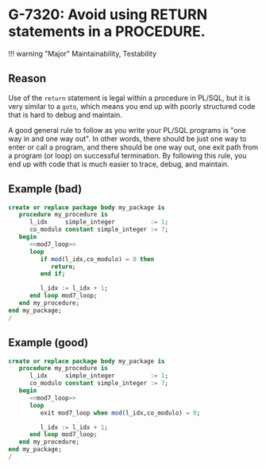# G-7320: Avoid using RETURN statements in a PROCEDURE.

!!! warning "Major"
    Maintainability, Testability

## Reason

Use of the `return` statement is legal within a procedure in PL/SQL, but it is very similar to a `goto`, which means you end up with poorly structured code that is hard to debug and maintain. 

A good general rule to follow as you write your PL/SQL programs is "one way in and one way out". In other words, there should be just one way to enter or call a program, and there should be one way out, one exit path from a program (or loop) on successful termination. By following this rule, you end up with code that is much easier to trace, debug, and maintain.

## Example (bad)

``` sql
create or replace package body my_package is
   procedure my_procedure is
      l_idx     simple_integer          := 1;
      co_modulo constant simple_integer := 7;
   begin
      <<mod7_loop>>
      loop
         if mod(l_idx,co_modulo) = 0 then
            return;
         end if;

         l_idx := l_idx + 1;
      end loop mod7_loop;
   end my_procedure;
end my_package;
/
```

## Example (good)

``` sql
create or replace package body my_package is
   procedure my_procedure is
      l_idx     simple_integer          := 1;
      co_modulo constant simple_integer := 7;
   begin
      <<mod7_loop>>
      loop
         exit mod7_loop when mod(l_idx,co_modulo) = 0;

         l_idx := l_idx + 1;
      end loop mod7_loop;
   end my_procedure;
end my_package;
/
```